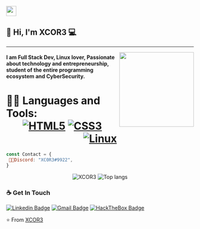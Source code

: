 <p align="left">
  <img src="https://user-images.githubusercontent.com/5679180/79618120-0daffb80-80be-11ea-819e-d2b0fa904d07.gif" width="27px">
</p>

## 👋 Hi, I'm XCOR3 :computer:
 ------------
<img align='right' src='https://user-images.githubusercontent.com/5713670/87202985-820dcb80-c2b6-11ea-9f56-7ec461c497c3.gif' width='200"'>

#### I am Full Stack Dev, Linux lover, Passionate about technology and entrepreneurship, student of the entire programming ecosystem and CyberSecurity.

 # 👨‍💻 Languages and Tools: <div align="center">  [![HTML5](https://img.shields.io/badge/-HTML5-%23E44D27?style=flat-square&logo=html5&logoColor=ffffff)](https://developer.mozilla.org/pt-BR/docs/Web/HTML/HTML5) [![CSS3](https://img.shields.io/badge/-CSS3-%231572B6?style=flat-square&logo=css3)](https://developer.mozilla.org/en-US/docs/Web/CSS)  [![Linux](https://img.shields.io/badge/-linux-%231572B6?style=flat-square&logo=linux)](https://www.kernel.org/doc/html/latest/)

</div>

```js
const Contact = { 
 👨‍💻Discord: "XC0R3#9922",
}
```

<p align="center">
  <img src="https://github-readme-stats.vercel.app/api?username=XCOR3&show_icons=true&title_color=fff&icon_color=00d9ff&text_color=c9d1d9&bg_color=161b22" alt="XCOR3" />
    <img src="https://github-readme-stats.vercel.app/api/top-langs/?username=XCOR3&layout=compact&show_icons=true&title_color=fff&icon_color=fff&text_color=c9d1d9&bg_color=161b22" alt="Top langs" />
</p>

### ☕ Get In Touch
[![Linkedin Badge](https://img.shields.io/badge/-Jorge%20Buzeti-0077b5?style=flat-square&logo=Linkedin&logoColor=white&link=https://www.linkedin.com/in/jorgebuzeti/)](https://www.linkedin.com/in/jorgebuzeti/)
[![Gmail Badge](https://img.shields.io/badge/-jobuzetiuol123@gmail.com-ea4335?style=flat-square&logo=Gmail&logoColor=white)](mailto:jobuzetiuol123@gmail.com)
[![HackTheBox Badge](https://img.shields.io/badge/-XCOR3-9fef00?style=flat-square&logo=Hack-The-Box&logoColor=white&link=https://www.hackthebox.eu/home/users/profile/380585)](https://www.hackthebox.eu/home/users/profile/380585)


⭐️ From [XCOR3](https://github.com/XCOR3)
